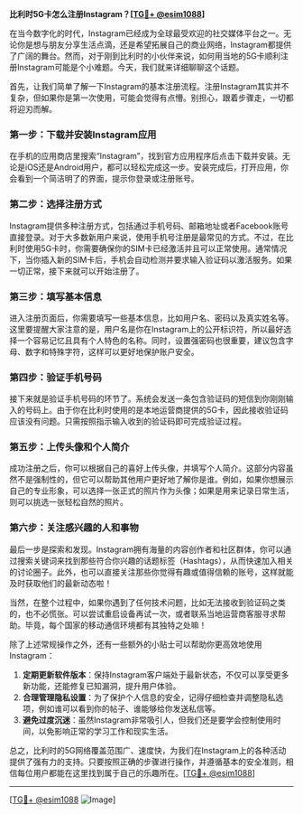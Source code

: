 **比利时5G卡怎么注册Instagram？[[TG💪+ @esim1088](https://t.me/s/esim1088)]**

在当今数字化的时代，Instagram已经成为全球最受欢迎的社交媒体平台之一。无论你是想与朋友分享生活点滴，还是希望拓展自己的商业网络，Instagram都提供了广阔的舞台。然而，对于刚到比利时的小伙伴来说，如何用当地的5G卡顺利注册Instagram可能是个小难题。今天，我们就来详细聊聊这个话题。

首先，让我们简单了解一下Instagram的基本注册流程。注册Instagram其实并不复杂，但如果你是第一次使用，可能会觉得有点懵。别担心，跟着步骤走，一切都将迎刃而解。

### 第一步：下载并安装Instagram应用

在手机的应用商店里搜索“Instagram”，找到官方应用程序后点击下载并安装。无论是iOS还是Android用户，都可以轻松完成这一步。安装完成后，打开应用，你会看到一个简洁明了的界面，提示你登录或注册账号。

### 第二步：选择注册方式

Instagram提供多种注册方式，包括通过手机号码、邮箱地址或者Facebook账号直接登录。对于大多数新用户来说，使用手机号注册是最常见的方式。不过，在比利时使用5G卡时，你需要确保你的SIM卡已经激活并且可以正常使用。通常情况下，当你插入新的SIM卡后，手机会自动检测并要求输入验证码以激活服务。如果一切正常，接下来就可以开始注册了。

### 第三步：填写基本信息

进入注册页面后，你需要填写一些基本信息，比如用户名、密码以及真实姓名等。这里要提醒大家注意的是，用户名是你在Instagram上的公开标识符，所以最好选择一个容易记忆且具有个人特色的名称。同时，设置强密码也很重要，建议包含字母、数字和特殊字符，这样可以更好地保护账户安全。

### 第四步：验证手机号码

接下来就是验证手机号码的环节了。系统会发送一条包含验证码的短信到你刚刚输入的号码上。由于你在比利时使用的是本地运营商提供的5G卡，因此接收验证码应该没有问题。只需按照指示输入收到的验证码即可完成验证过程。

### 第五步：上传头像和个人简介

成功注册之后，你可以根据自己的喜好上传头像，并填写个人简介。这部分内容虽然不是强制性的，但它可以帮助其他用户更好地了解你是谁。例如，如果你想展示自己的专业形象，可以选择一张正式的照片作为头像；如果是用来记录日常生活，则可以挑选一张轻松自然的照片。

### 第六步：关注感兴趣的人和事物

最后一步是探索和发现。Instagram拥有海量的内容创作者和社区群体，你可以通过搜索关键词来找到那些符合你兴趣的话题标签（Hashtags），从而快速加入相关的讨论圈子。此外，也可以直接关注那些你觉得有趣或值得信赖的账号，这样就能及时获取他们的最新动态啦！

当然，在整个过程中，如果你遇到了任何技术问题，比如无法接收到验证码之类的，也不必慌张。可以尝试重启设备再试一次，或者联系当地运营商客服寻求帮助。毕竟，每个国家的移动通信环境都有其独特之处嘛！

除了上述常规操作之外，还有一些额外的小贴士可以帮助你更高效地使用Instagram：

1. **定期更新软件版本**：保持Instagram客户端处于最新状态，不仅可以享受更多新功能，还能修复已知漏洞，提升用户体验。
2. **合理管理隐私设置**：为了保护个人信息的安全，记得仔细检查并调整隐私选项，例如谁可以看到你的帖子、谁能够给你发送私信等。
3. **避免过度沉迷**：虽然Instagram非常吸引人，但我们还是要学会控制使用时间，以免影响正常的学习工作和现实生活。

总之，比利时的5G网络覆盖范围广、速度快，为我们在Instagram上的各种活动提供了强有力的支持。只要按照正确的步骤进行操作，并遵循基本的安全准则，相信每位用户都能在这里找到属于自己的乐趣所在。[[TG💪+ @esim1088](https://t.me/s/esim1088)]

---

[[TG💪+ @esim1088](https://t.me/s/esim1088) ![Image](https://i.postimg.cc/4NQfJmqS/Snipaste-2025-05-13-00-14-12.png)]